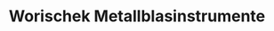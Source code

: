 ---
title: "Worischek Metallblasinstrumente"
url: /sachsenkam/worischek-metallblasinstrumente/
shop: Instrumente
---